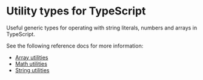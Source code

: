 # Utility types for TypeScript

Useful generic types for operating with string literals, numbers and arrays in TypeScript.

See the following reference docs for more information:

- [Array utilities](./docs/modules/array.ArrayUtils.md)
- [Math utilities](./docs/modules/math.MathUtils.md)
- [String utilities](./docs/modules/string.StringUtils.md)

